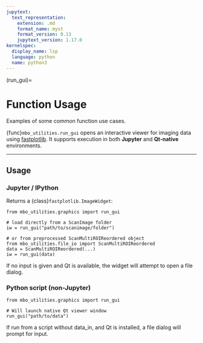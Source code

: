 ```yaml
---
jupytext:
  text_representation:
    extension: .md
    format_name: myst
    format_version: 0.13
    jupytext_version: 1.17.0
kernelspec:
  display_name: lsp
  language: python
  name: python3
---
```

(run_gui)=
# Function Usage

Examples of some common function use cases.

{func}`mbo_utilities.run_gui` opens an interactive viewer for imaging data using [fastplotlib](https://www.fastplotlib.org/user_guide/guide.html#what-is-fastplotlib).
It supports execution in both **Jupyter** and **Qt-native** environments.

---

## Usage

### Jupyter / IPython

Returns a {class}`fastplotlib.ImageWidget`:

```{code} python
from mbo_utilities.graphics import run_gui

# load directly from a ScanImage folder
iw = run_gui("path/to/scanimage/folder")

# or from preprocessed ScanMultiROIReordered object
from mbo_utilities.file_io import ScanMultiROIReordered
data = ScanMultiROIReordered(...)
iw = run_gui(data)
```

If no input is given and Qt is available, the widget will attempt to open a file dialog.

### Python script (non-Jupyter)

```{code} python
from mbo_utilities.graphics import run_gui

# Will launch native Qt viewer window
run_gui("path/to/data")
```
If run from a script without data_in, and Qt is installed, a file dialog will prompt for input.
